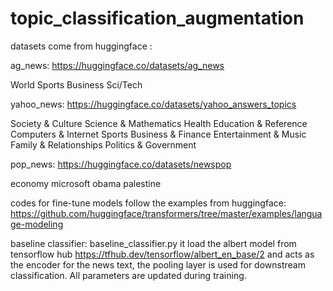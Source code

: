 # topic_classification_augmentation


datasets come from huggingface :

ag_news: https://huggingface.co/datasets/ag_news

World
Sports
Business
Sci/Tech



yahoo_news: https://huggingface.co/datasets/yahoo_answers_topics

Society & Culture
Science & Mathematics
Health
Education & Reference
Computers & Internet
Sports
Business & Finance
Entertainment & Music
Family & Relationships
Politics & Government

pop_news: https://huggingface.co/datasets/newspop

economy
microsoft
obama
palestine

codes for fine-tune models follow the examples from huggingface: https://github.com/huggingface/transformers/tree/master/examples/language-modeling

baseline classifier: baseline_classifier.py
it load the albert model from tensorflow hub https://tfhub.dev/tensorflow/albert_en_base/2 
and acts as the encoder for the news text, 
the pooling layer is used for downstream classification.
All parameters are updated during training.
